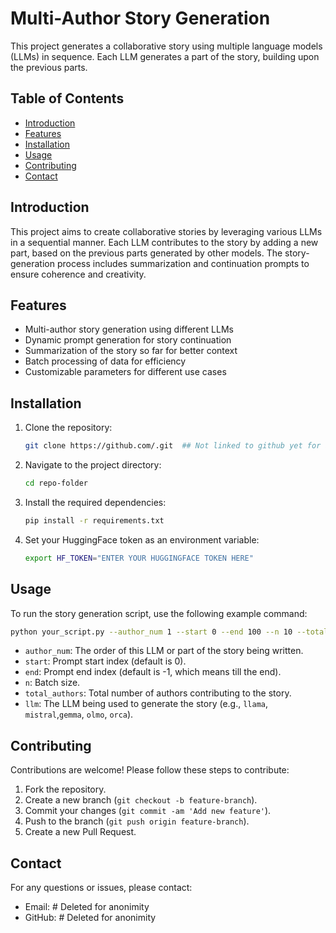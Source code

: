 # Multi-Author Story Generation

This project generates a collaborative story using multiple language models (LLMs) in sequence. Each LLM generates a part of the story, building upon the previous parts.

## Table of Contents

- [Introduction](#introduction)
- [Features](#features)
- [Installation](#installation)
- [Usage](#usage)
- [Contributing](#contributing)
- [Contact](#contact)

## Introduction

This project aims to create collaborative stories by leveraging various LLMs in a sequential manner. Each LLM contributes to the story by adding a new part, based on the previous parts generated by other models. The story-generation process includes summarization and continuation prompts to ensure coherence and creativity.

## Features

- Multi-author story generation using different LLMs
- Dynamic prompt generation for story continuation
- Summarization of the story so far for better context
- Batch processing of data for efficiency
- Customizable parameters for different use cases

## Installation

1. Clone the repository:
   ```bash
   git clone https://github.com/.git  ## Not linked to github yet for anonimity
   ```

2. Navigate to the project directory:
   ```bash
   cd repo-folder
   ```

3. Install the required dependencies:
   ```bash
   pip install -r requirements.txt
   ```

4. Set your HuggingFace token as an environment variable:
   ```bash
   export HF_TOKEN="ENTER YOUR HUGGINGFACE TOKEN HERE"
   ```

## Usage

To run the story generation script, use the following example command:

```bash
python your_script.py --author_num 1 --start 0 --end 100 --n 10 --total_authors 5 --llm llama
```

- `author_num`: The order of this LLM or part of the story being written.
- `start`: Prompt start index (default is 0).
- `end`: Prompt end index (default is -1, which means till the end).
- `n`: Batch size.
- `total_authors`: Total number of authors contributing to the story.
- `llm`: The LLM being used to generate the story (e.g., `llama`, `mistral`,`gemma`, `olmo`, `orca`).

## Contributing

Contributions are welcome! Please follow these steps to contribute:

1. Fork the repository.
2. Create a new branch (`git checkout -b feature-branch`).
3. Commit your changes (`git commit -am 'Add new feature'`).
4. Push to the branch (`git push origin feature-branch`).
5. Create a new Pull Request.


## Contact

For any questions or issues, please contact:

- Email: # Deleted for anonimity
- GitHub: # Deleted for anonimity
